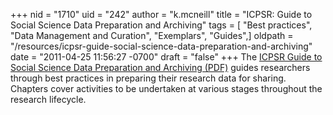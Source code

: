 +++
nid = "1710"
uid = "242"
author = "k.mcneill"
title = "ICPSR: Guide to Social Science Data Preparation and Archiving"
tags = [ "Best practices", "Data Management and Curation", "Exemplars", "Guides",]
oldpath = "/resources/icpsr-guide-social-science-data-preparation-and-archiving"
date = "2011-04-25 11:56:27 -0700"
draft = "false"
+++
The [ICPSR Guide to Social Science Data Preparation and Archiving
(PDF)](http://www.icpsr.umich.edu/files/ICPSR/access/dataprep.pdf)
guides researchers through best practices in preparing their research
data for sharing. Chapters cover activities to be undertaken at various
stages throughout the research lifecycle.

